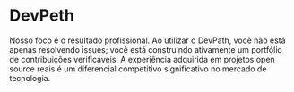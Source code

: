 # DevPeth
Nosso foco é o resultado profissional. Ao utilizar o DevPath, você não está apenas resolvendo issues; você está construindo ativamente um portfólio de contribuições verificáveis. A experiência adquirida em projetos open source reais é um diferencial competitivo significativo no mercado de tecnologia.
